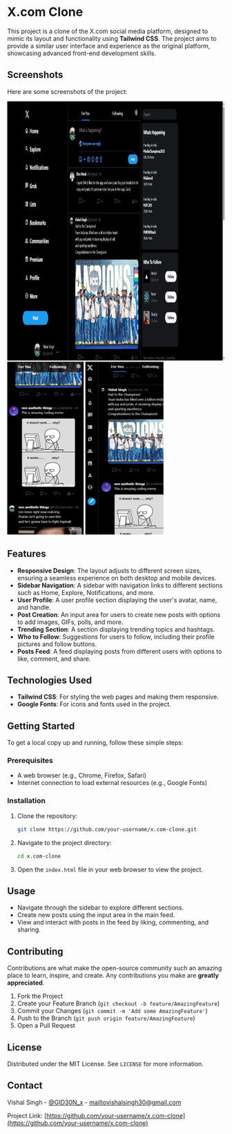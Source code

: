 # X.com Clone

This project is a clone of the X.com social media platform, designed to mimic its layout and functionality using **Tailwind CSS**. The project aims to provide a similar user interface and experience as the original platform, showcasing advanced front-end development skills.

## Screenshots

Here are some screenshots of the project:

<p float="left">
  <img src="x_1.png" height="600">
  <img src="x_2.png" height="400">
  <img src="x_3.jpg" height="400">
</p>

## Features

- **Responsive Design**: The layout adjusts to different screen sizes, ensuring a seamless experience on both desktop and mobile devices.
- **Sidebar Navigation**: A sidebar with navigation links to different sections such as Home, Explore, Notifications, and more.
- **User Profile**: A user profile section displaying the user's avatar, name, and handle.
- **Post Creation**: An input area for users to create new posts with options to add images, GIFs, polls, and more.
- **Trending Section**: A section displaying trending topics and hashtags.
- **Who to Follow**: Suggestions for users to follow, including their profile pictures and follow buttons.
- **Posts Feed**: A feed displaying posts from different users with options to like, comment, and share.

## Technologies Used

- **Tailwind CSS**: For styling the web pages and making them responsive.
- **Google Fonts**: For icons and fonts used in the project.

## Getting Started

To get a local copy up and running, follow these simple steps:

### Prerequisites

- A web browser (e.g., Chrome, Firefox, Safari)
- Internet connection to load external resources (e.g., Google Fonts)

### Installation

1. Clone the repository:
    ```sh
    git clone https://github.com/your-username/x.com-clone.git
    ```
2. Navigate to the project directory:
    ```sh
    cd x.com-clone
    ```
3. Open the `index.html` file in your web browser to view the project.

## Usage

- Navigate through the sidebar to explore different sections.
- Create new posts using the input area in the main feed.
- View and interact with posts in the feed by liking, commenting, and sharing.

## Contributing

Contributions are what make the open-source community such an amazing place to learn, inspire, and create. Any contributions you make are **greatly appreciated**.

1. Fork the Project
2. Create your Feature Branch (`git checkout -b feature/AmazingFeature`)
3. Commit your Changes (`git commit -m 'Add some AmazingFeature'`)
4. Push to the Branch (`git push origin feature/AmazingFeature`)
5. Open a Pull Request

## License

Distributed under the MIT License. See `LICENSE` for more information.

## Contact

Vishal Singh - [@GID30N_x](https://x.com/GID30N_x) - mailtovishalsingh30@gmail.com

Project Link: [https://github.com/your-username/x.com-clone](https://github.com/your-username/x.com-clone)
